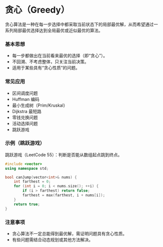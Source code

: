 # 贪心（Greedy）

贪心算法是一种在每一步选择中都采取当前状态下的局部最优解，从而希望通过一系列局部最优选择达到全局最优或近似最优的算法。

### 基本思想

- 每一步都做出在当前看来最优的选择（即“贪心”）。
- 不回溯、不考虑整体，只关注当前决策。
- 适用于某些具有“贪心性质”的问题。

### 常见应用

- 区间调度问题
- Huffman 编码
- 最小生成树（Prim/Kruskal）
- Dijkstra 最短路
- 零钱兑换问题
- 活动选择问题
- 跳跃游戏

### 示例（跳跃游戏）

跳跃游戏（LeetCode 55）：判断是否能从数组起点跳到终点。

```cpp
#include <vector>
using namespace std;

bool canJump(vector<int>& nums) {
    int farthest = 0;
    for (int i = 0; i < nums.size(); ++i) {
        if (i > farthest) return false;
        farthest = max(farthest, i + nums[i]);
    }
    return true;
}
```

### 注意事项

- 贪心算法不一定总能得到最优解，需证明问题具有贪心性质。
- 有些问题需结合动态规划或其他方法解决。


